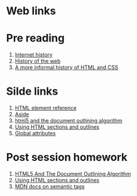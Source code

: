 # Web links

# Pre reading

1) [Internet history](http://www.internetsociety.org/internet/what-internet/history-internet/brief-history-internet)
2) [History of the web](http://webfoundation.org/about/vision/history-of-the-web/)
3) [A more informal history of HTML and CSS](http://www.wdtonline.com/wdtMagazine/MemberWorks/WiserWays/csshtml.htm)

# Silde links
1) [HTML element reference](https://developer.mozilla.org/en-US/docs/Web/HTML/Element)
2) [Aside](https://developer.mozilla.org/en-US/docs/Web/HTML/Element/aside)
3) [html5 and the document outlining algorithm](https://www.smashingmagazine.com/2011/08/html5-and-the-document-outlining-algorithm/)
4) [Using HTML sections and outlines](https://developer.mozilla.org/en-US/docs/Web/Guide/HTML/Using_HTML_sections_and_outlines)
5) [Global attributes](https://developer.mozilla.org/en-US/docs/Web/HTML/Global_attributes)

# Post session homework

1) [HTML5 And The Document Outlining Algorithm](http://www.smashingmagazine.com/2011/08/html5-and-the-document-outlining-algorithm/)
2) [Using HTML sections and outlines](https://developer.mozilla.org/en-US/docs/Web/Guide/HTML/Sections_and_Outlines_of_an_HTML5_document)
3) [MDN docs on semantic tags](http://html5doctor.com/resources/#flowchart)
